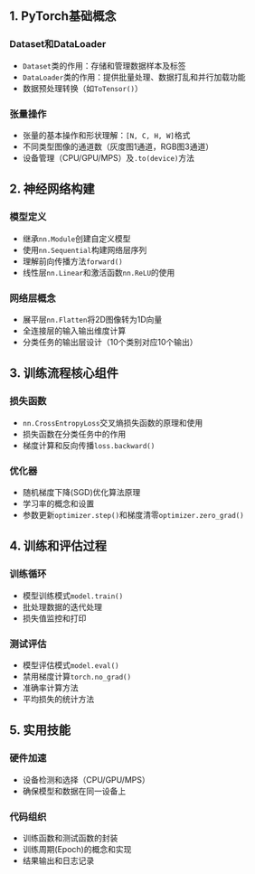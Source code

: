 ## 1. PyTorch基础概念

### Dataset和DataLoader
- `Dataset`类的作用：存储和管理数据样本及标签
- `DataLoader`类的作用：提供批量处理、数据打乱和并行加载功能
- 数据预处理转换（如`ToTensor()`）

### 张量操作
- 张量的基本操作和形状理解：`[N, C, H, W]`格式
- 不同类型图像的通道数（灰度图1通道，RGB图3通道）
- 设备管理（CPU/GPU/MPS）及`.to(device)`方法

## 2. 神经网络构建

### 模型定义
- 继承`nn.Module`创建自定义模型
- 使用`nn.Sequential`构建网络层序列
- 理解前向传播方法`forward()`
- 线性层`nn.Linear`和激活函数`nn.ReLU`的使用

### 网络层概念
- 展平层`nn.Flatten`将2D图像转为1D向量
- 全连接层的输入输出维度计算
- 分类任务的输出层设计（10个类别对应10个输出）

## 3. 训练流程核心组件

### 损失函数
- `nn.CrossEntropyLoss`交叉熵损失函数的原理和使用
- 损失函数在分类任务中的作用
- 梯度计算和反向传播`loss.backward()`

### 优化器
- 随机梯度下降(SGD)优化算法原理
- 学习率的概念和设置
- 参数更新`optimizer.step()`和梯度清零`optimizer.zero_grad()`

## 4. 训练和评估过程

### 训练循环
- 模型训练模式`model.train()`
- 批处理数据的迭代处理
- 损失值监控和打印

### 测试评估
- 模型评估模式`model.eval()`
- 禁用梯度计算`torch.no_grad()`
- 准确率计算方法
- 平均损失的统计方法

## 5. 实用技能

### 硬件加速
- 设备检测和选择（CPU/GPU/MPS）
- 确保模型和数据在同一设备上

### 代码组织
- 训练函数和测试函数的封装
- 训练周期(Epoch)的概念和实现
- 结果输出和日志记录
